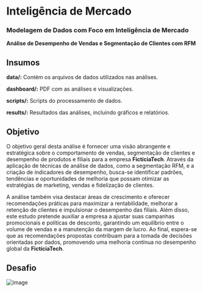 # Inteligência de Mercado
### Modelagem de Dados com Foco em Inteligência de Mercado
**Análise de Desempenho de Vendas e Segmentação de Clientes com RFM**

## Insumos

**data/:** Contém os arquivos de dados utilizados nas análises.

**dashboard/:** PDF com as análises e visualizações.

**scripts/:** Scripts do processamento de dados.

**results/:** Resultados das análises, incluindo gráficos e relatórios.

## Objetivo
O objetivo geral desta análise é fornecer uma visão abrangente e estratégica sobre o comportamento de vendas, segmentação de clientes e desempenho de produtos e filiais para a empresa  **FictíciaTech**. Através da aplicação de técnicas de análise de dados, como a segmentação RFM, e a criação de indicadores de desempenho, busca-se identificar padrões, tendências e oportunidades de melhoria que possam otimizar as estratégias de marketing, vendas e fidelização de clientes.

A análise também visa destacar áreas de crescimento e oferecer recomendações práticas para maximizar a rentabilidade, melhorar a retenção de clientes e impulsionar o desempenho das filiais. Além disso, este estudo pretende auxiliar a empresa a ajustar suas campanhas promocionais e políticas de desconto, garantindo um equilíbrio entre o volume de vendas e a manutenção da margem de lucro. Ao final, espera-se que as recomendações propostas contribuam para a tomada de decisões orientadas por dados, promovendo uma melhoria contínua no desempenho global da **FictíciaTech**.

## Desafio


![image](https://github.com/user-attachments/assets/b373bcb9-fe27-4309-8988-f183955da0d6)


